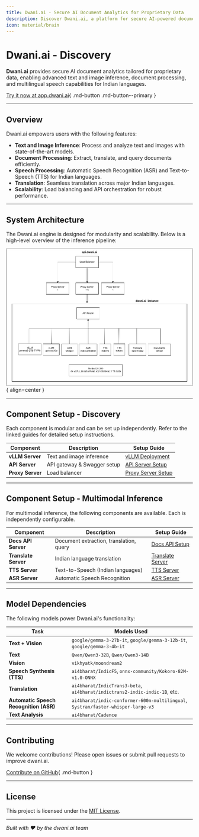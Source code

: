 ```yaml
---
title: Dwani.ai - Secure AI Document Analytics for Proprietary Data
description: Discover Dwani.ai, a platform for secure AI-powered document analytics, text and image inference, Indian language translation, and speech processing.
icon: material/brain
---
```


# Dwani.ai - Discovery

**Dwani.ai** provides secure AI document analytics tailored for proprietary data, enabling advanced text and image inference, document processing, and multilingual speech capabilities for Indian languages.

[Try it now at app.dwani.ai](https://app.dwani.ai){ .md-button .md-button--primary }

---

## Overview

Dwani.ai empowers users with the following features:

- **Text and Image Inference**: Process and analyze text and images with state-of-the-art models.
- **Document Processing**: Extract, translate, and query documents efficiently.
- **Speech Processing**: Automatic Speech Recognition (ASR) and Text-to-Speech (TTS) for Indian languages.
- **Translation**: Seamless translation across major Indian languages.
- **Scalability**: Load balancing and API orchestration for robust performance.

---

## System Architecture

The Dwani.ai engine is designed for modularity and scalability. Below is a high-level overview of the inference pipeline:

![dwani.ai Inference Engine](../images/dwani-inference.drawio.png){ align=center }

---

## Component Setup - Discovery

Each component is modular and can be set up independently. Refer to the linked guides for detailed setup instructions.

| Component         | Description                          | Setup Guide                                      |
|-------------------|--------------------------------------|--------------------------------------------------|
| **vLLM Server**   | Text and image inference             | [vLLM Deployment](vllm_deploy.md)                |
| **API Server**    | API gateway & Swagger setup          | [API Server Setup](api_server_setup.md)          |
| **Proxy Server**  | Load balancer                        | [Proxy Server Setup](proxy_setup_vm.md)          |

---

## Component Setup - Multimodal Inference

For multimodal inference, the following components are available. Each is independently configurable.

| Component            | Description                              | Setup Guide                                      |
|----------------------|------------------------------------------|--------------------------------------------------|
| **Docs API Server**  | Document extraction, translation, query  | [Docs API Setup](multimodal/docs_setup.md)       |
| **Translate Server** | Indian language translation              | [Translate Server](multimodal/translate_server.md) |
| **TTS Server**       | Text-to-Speech (Indian languages)        | [TTS Server](multimodal/tts-server.md)           |
| **ASR Server**       | Automatic Speech Recognition             | [ASR Server](multimodal/asr_server.md)           |

---

## Model Dependencies

The following models power Dwani.ai's functionality:

| Task                          | Models Used                                                                 |
|-------------------------------|-----------------------------------------------------------------------------|
| **Text + Vision**             | `google/gemma-3-27b-it`, `google/gemma-3-12b-it`, `google/gemma-3-4b-it`   |
| **Text**                      | `Qwen/Qwen3-32B`, `Qwen/Qwen3-14B`                                        |
| **Vision**                    | `vikhyatk/moondream2`                                                     |
| **Speech Synthesis (TTS)**    | `ai4bharat/IndicF5`, `onnx-community/Kokoro-82M-v1.0-ONNX`                |
| **Translation**               | `ai4bharat/IndicTrans3-beta`, `ai4bharat/indictrans2-indic-indic-1B`, etc. |
| **Automatic Speech Recognition (ASR)** | `ai4bharat/indic-conformer-600m-multilingual`, `Systran/faster-whisper-large-v3` |
| **Text Analysis**             | `ai4bharat/Cadence`                                                       |

---



## Contributing

We welcome contributions! Please open issues or submit pull requests to improve dwani.ai.

[Contribute on GitHub](https://github.com/dwani-ai){ .md-button }

---

## License

This project is licensed under the [MIT License](LICENSE).

---

*Built with ❤️ by the dwani.ai team*